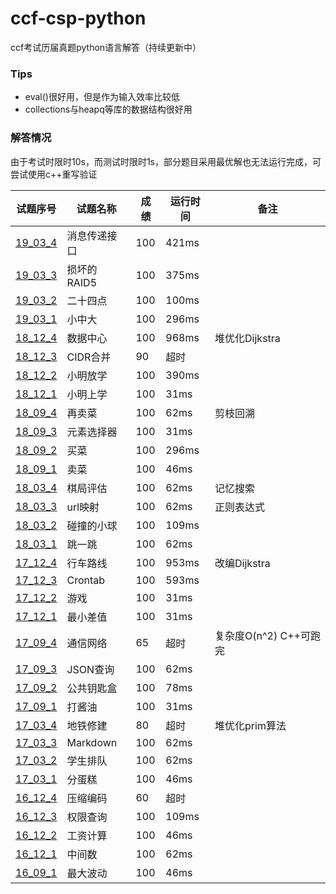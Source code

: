 # ccf-csp-python
ccf考试历届真题python语言解答（持续更新中）
### Tips
* eval()很好用，但是作为输入效率比较低
* collections与heapq等库的数据结构很好用
### 解答情况
由于考试时限时10s，而测试时限时1s，部分题目采用最优解也无法运行完成，可尝试使用c++重写验证  

| 试题序号                      | 试题名称     | 成绩 | 运行时间 | 备注                   |
| ----------------------------- | ------------ | ---- | -------- | ---------------------- |
| [19_03_4](./19_03/19_03_4.py) | 消息传递接口 | 100  | 421ms    |                        |
| [19_03_3](./19_03/19_03_3.py) | 损坏的RAID5  | 100  | 375ms    |                        |
| [19_03_2](./19_03/19_03_2.py) | 二十四点     | 100  | 100ms    |                        |
| [19_03_1](./19_03/19_03_1.py) | 小中大       | 100  | 296ms    |                        |
| [18_12_4](./18_12/18_12_4.py) | 数据中心     | 100  | 968ms    | 堆优化Dijkstra         |
| [18_12_3](./18_12/18_12_3.py) | CIDR合并     | 90   | 超时     |                        |
| [18_12_2](./18_12/18_12_2.py) | 小明放学     | 100  | 390ms    |                        |
| [18_12_1](./18_12/18_12_1.py) | 小明上学     | 100  | 31ms     |                        |
| [18_09_4](./18_09/18_09_4.py) | 再卖菜       | 100  | 62ms     | 剪枝回溯               |
| [18_09_3](./18_09/18_09_3.py) | 元素选择器   | 100  | 31ms     |                        |
| [18_09_2](./18_09/18_09_2.py) | 买菜         | 100  | 296ms    |                        |
| [18_09_1](./18_09/18_09_1.py) | 卖菜         | 100  | 46ms     |                        |
| [18_03_4](./18_03/18_03_4.py) | 棋局评估     | 100  | 62ms     | 记忆搜索               |
| [18_03_3](./18_03/18_03_3.py) | url映射      | 100  | 62ms     | 正则表达式             |
| [18_03_2](./18_03/18_03_2.py) | 碰撞的小球   | 100  | 109ms    |                        |
| [18_03_1](./18_03/18_03_1.py) | 跳一跳       | 100  | 62ms     |                        |
| [17_12_4](./17_12/17_12_4.py) | 行车路线     | 100  | 953ms    | 改编Dijkstra           |
| [17_12_3](./17_12/17_12_3.py) | Crontab      | 100  | 593ms    |                        |
| [17_12_2](./17_12/17_12_2.py) | 游戏         | 100  | 31ms     |                        |
| [17_12_1](./17_12/17_12_1.py) | 最小差值     | 100  | 31ms     |                        |
| [17_09_4](./17_09/17_09_4.py) | 通信网络     | 65   | 超时     | 复杂度O(n^2) C++可跑完 |
| [17_09_3](./17_09/17_09_3.py) | JSON查询     | 100  | 62ms     |                        |
| [17_09_2](./17_09/17_09_2.py) | 公共钥匙盒   | 100  | 78ms     |                        |
| [17_09_1](./17_09/17_09_1.py) | 打酱油       | 100  | 31ms     |                        |
| [17_03_4](./17_03/17_03_4.py) | 地铁修建     | 80   | 超时     | 堆优化prim算法         |
| [17_03_3](./17_03/17_03_3.py) | Markdown     | 100  | 62ms     |                        |
| [17_03_2](./17_03/17_03_2.py) | 学生排队     | 100  | 62ms     |                        |
| [17_03_1](./17_03/17_03_1.py) | 分蛋糕       | 100  | 46ms     |                        |
| [16_12_4](./16_12/16_12_4.py) | 压缩编码     | 60   | 超时     |                        |
| [16_12_3](./16_12/16_12_3.py) | 权限查询     | 100  | 109ms    |                        |
| [16_12_2](./16_12/16_12_2.py) | 工资计算     | 100  | 46ms     |                        |
| [16_12_1](./16_12/16_12_1.py) | 中间数       | 100  | 62ms     |                        |
| [16_09_1](./16_09/16_09_1.py) | 最大波动     | 100  | 46ms     |                        |